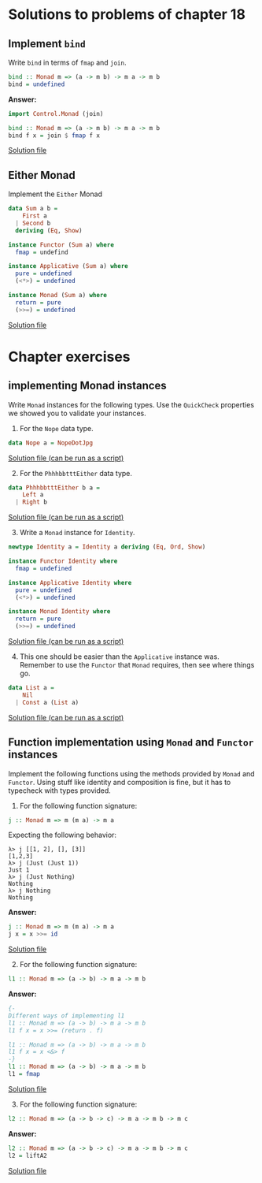 # Solutions to problems of chapter 18

## Implement `bind`

Write `bind` in terms of `fmap` and `join`.
```hs
bind :: Monad m => (a -> m b) -> m a -> m b
bind = undefined
```
**Answer:**
```hs
import Control.Monad (join)

bind :: Monad m => (a -> m b) -> m a -> m b
bind f x = join $ fmap f x
```
[Solution file](exercise.files/bind.hs)

## Either Monad

Implement the `Either` Monad

```hs
data Sum a b =
    First a
  | Second b
  deriving (Eq, Show)

instance Functor (Sum a) where
  fmap = undefind

instance Applicative (Sum a) where
  pure = undefined
  (<*>) = undefined

instance Monad (Sum a) where
  return = pure
  (>>=) = undefined
```
[Solution file](exercise.files/eitherMonad.hs)

# Chapter exercises

## implementing Monad instances

Write `Monad` instances for the following types. Use the `QuickCheck` properties we showed you to validate your instances.

1. For the `Nope` data type.

```hs
data Nope a = NopeDotJpg
```
[Solution file (can be run as a script)](exercise.files/nopeMonad.hs)

2. For the `PhhhbbtttEither` data type.

```hs
data PhhhbbtttEither b a =
    Left a
  | Right b
```
[Solution file (can be run as a script)](exercise.files/eitherMonad.hs)

3. Write a `Monad` instance for `Identity`.

```hs
newtype Identity a = Identity a deriving (Eq, Ord, Show)

instance Functor Identity where
  fmap = undefined

instance Applicative Identity where
  pure = undefined
  (<*>) = undefined

instance Monad Identity where
  return = pure
  (>>=) = undefined
```
[Solution file (can be run as a script)](exercise.files/identityMonad.hs)

4. This one should be easier than the `Applicative` instance was. Remember to use the `Functor` that `Monad` requires, then see where things go.

```hs
data List a =
    Nil
  | Const a (List a)
```
[Solution file (can be run as a script)](exercise.files/listMonad.hs)

## Function implementation using `Monad` and `Functor` instances

Implement the following functions using the methods provided by `Monad` and `Functor`. Using stuff like identity and composition is fine, but it has to typecheck with types provided.

1. For the following function signature:

```hs
j :: Monad m => m (m a) -> m a
```
Expecting the following behavior:
```
λ> j [[1, 2], [], [3]]
[1,2,3]
λ> j (Just (Just 1))
Just 1
λ> j (Just Nothing)
Nothing
λ> j Nothing
Nothing
```
**Answer:**
```hs
j :: Monad m => m (m a) -> m a
j x = x >>= id
```
[Solution file](exercise.files/funcImplementations.hs)

2. For the following function signature:

```hs
l1 :: Monad m => (a -> b) -> m a -> m b
```
**Answer:**
```hs
{-
Different ways of implementing l1
l1 :: Monad m => (a -> b) -> m a -> m b
l1 f x = x >>= (return . f)

l1 :: Monad m => (a -> b) -> m a -> m b
l1 f x = x <&> f
-}
l1 :: Monad m => (a -> b) -> m a -> m b
l1 = fmap
```
[Solution file](exercise.files/funcImplementations.hs)

3. For the following function signature:

```hs
l2 :: Monad m => (a -> b -> c) -> m a -> m b -> m c
```
**Answer:**
```hs
l2 :: Monad m => (a -> b -> c) -> m a -> m b -> m c
l2 = liftA2
```
[Solution file](exercise.files/funcImplementations.hs)